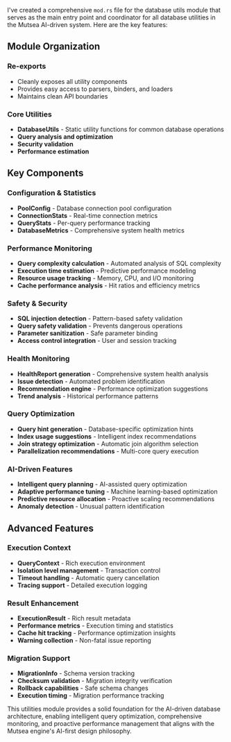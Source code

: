 I've created a comprehensive `mod.rs` file for the database utils module that serves as the main entry point and coordinator for all database utilities in the Mutsea AI-driven system. Here are the key features:

## Module Organization

### **Re-exports**
- Cleanly exposes all utility components
- Provides easy access to parsers, binders, and loaders
- Maintains clean API boundaries

### **Core Utilities**
- **DatabaseUtils** - Static utility functions for common database operations
- **Query analysis and optimization**
- **Security validation**
- **Performance estimation**

## Key Components

### **Configuration & Statistics**
- **PoolConfig** - Database connection pool configuration
- **ConnectionStats** - Real-time connection metrics
- **QueryStats** - Per-query performance tracking
- **DatabaseMetrics** - Comprehensive system health metrics

### **Performance Monitoring**
- **Query complexity calculation** - Automated analysis of SQL complexity
- **Execution time estimation** - Predictive performance modeling
- **Resource usage tracking** - Memory, CPU, and I/O monitoring
- **Cache performance analysis** - Hit ratios and efficiency metrics

### **Safety & Security**
- **SQL injection detection** - Pattern-based safety validation
- **Query safety validation** - Prevents dangerous operations
- **Parameter sanitization** - Safe parameter binding
- **Access control integration** - User and session tracking

### **Health Monitoring**
- **HealthReport generation** - Comprehensive system health analysis
- **Issue detection** - Automated problem identification
- **Recommendation engine** - Performance optimization suggestions
- **Trend analysis** - Historical performance patterns

### **Query Optimization**
- **Query hint generation** - Database-specific optimization hints
- **Index usage suggestions** - Intelligent index recommendations
- **Join strategy optimization** - Automatic join algorithm selection
- **Parallelization recommendations** - Multi-core query execution

### **AI-Driven Features**
- **Intelligent query planning** - AI-assisted query optimization
- **Adaptive performance tuning** - Machine learning-based optimization
- **Predictive resource allocation** - Proactive scaling recommendations
- **Anomaly detection** - Unusual pattern identification

## Advanced Features

### **Execution Context**
- **QueryContext** - Rich execution environment
- **Isolation level management** - Transaction control
- **Timeout handling** - Automatic query cancellation
- **Tracing support** - Detailed execution logging

### **Result Enhancement**
- **ExecutionResult** - Rich result metadata
- **Performance metrics** - Execution timing and statistics
- **Cache hit tracking** - Performance optimization insights
- **Warning collection** - Non-fatal issue reporting

### **Migration Support**
- **MigrationInfo** - Schema version tracking
- **Checksum validation** - Migration integrity verification
- **Rollback capabilities** - Safe schema changes
- **Execution timing** - Migration performance tracking

This utilities module provides a solid foundation for the AI-driven database architecture, enabling intelligent query optimization, comprehensive monitoring, and proactive performance management that aligns with the Mutsea engine's AI-first design philosophy.